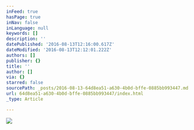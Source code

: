 ```yaml
---
inFeed: true
hasPage: true
inNav: false
inLanguage: null
keywords: []
description: ''
datePublished: '2016-08-13T12:16:00.617Z'
dateModified: '2016-08-13T12:12:01.222Z'
authors: []
publisher: {}
title: ''
author: []
via: {}
starred: false
sourcePath: _posts/2016-08-13-64d8ea51-a630-4b0d-bffe-0885bb993447.md
url: 64d8ea51-a630-4b0d-bffe-0885bb993447/index.html
_type: Article

---
```

![](https://the-grid-user-content.s3-us-west-2.amazonaws.com/2babdb5a-9f9b-480b-8156-db8a0b7e4bb8.jpg)
